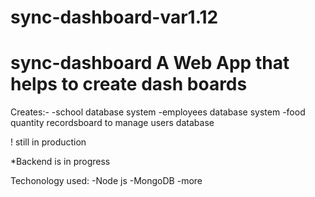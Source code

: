# sync-dashboard-var1.12
# sync-dashboard A Web App that helps to create dash boards  

Creates:- -school database system -employees database system -food quantity recordsboard to manage users database

! still in production

*Backend is in progress

Techonology used: -Node js -MongoDB -more
